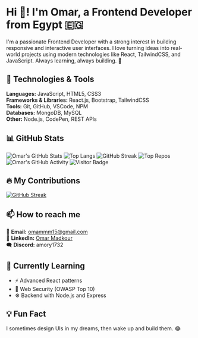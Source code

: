 # Hi 👋! I'm Omar, a Frontend Developer from Egypt 🇪🇬

I'm a passionate Frontend Developer with a strong interest in building responsive and interactive user interfaces. I love turning ideas into real-world projects using modern technologies like React, TailwindCSS, and JavaScript. Always learning, always building. 🚀

## 🚀 Technologies & Tools

**Languages:** JavaScript, HTML5, CSS3  
**Frameworks & Libraries:** React.js, Bootstrap, TailwindCSS  
**Tools:** Git, GitHub, VSCode, NPM  
**Databases:** MongoDB, MySQL  
**Other:** Node.js, CodePen, REST APIs

## 📊 GitHub Stats

![Omar's GitHub Stats](https://github-readme-stats.vercel.app/api?username=omarmadkour&show_icons=true&theme=tokyonight)
![Top Langs](https://github-readme-stats.vercel.app/api/top-langs/?username=omarmadkour&layout=compact&theme=tokyonight)
![GitHub Streak](https://streak-stats.demolab.com/?user=omarmadkour&theme=tokyonight)
![Top Repos](https://github-readme-stats.vercel.app/api/pin/?username=omarmadkour&repo=your-repo-name)
![Omar's GitHub Activity](https://github-profile-summary-cards.vercel.app/api/cards/profile-details?username=omarmadkour&theme=tokyonight)
![Visitor Badge](https://visitor-badge.glitch.me/badge?page_id=omarmadkour.omarmadkour)


## 🔥 My Contributions

[![GitHub Streak](https://streak-stats.demolab.com/?user=omarmadkour&theme=tokyonight)](https://git.io/streak-stats)

## 📫 How to reach me

📩 **Email:** [omammm15@gmail.com](mailto:omammm15@gmail.com)  
💼 **LinkedIn:** [Omar Madkour](https://www.linkedin.com/in/omar-madkour-268a53253)  
🗨️ **Discord:** amory1732

## 🧠 Currently Learning

- ⚡ Advanced React patterns
- 🔐 Web Security (OWASP Top 10)
- ⚙️ Backend with Node.js and Express

## 💡 Fun Fact

I sometimes design UIs in my dreams, then wake up and build them. 😂


